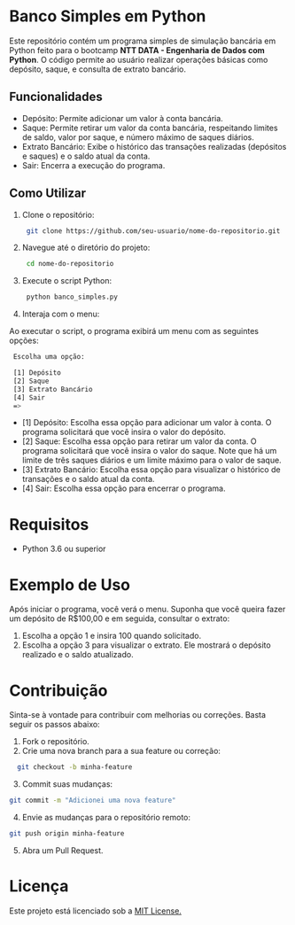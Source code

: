 # Banco Simples em Python
Este repositório contém um programa simples de simulação bancária em Python feito para o bootcamp **NTT DATA - Engenharia de Dados com Python**. O código permite ao usuário realizar operações básicas como depósito, saque, e consulta de extrato bancário.

## Funcionalidades
- Depósito: Permite adicionar um valor à conta bancária.
- Saque: Permite retirar um valor da conta bancária, respeitando limites de saldo, valor por saque, e número máximo de saques diários.
- Extrato Bancário: Exibe o histórico das transações realizadas (depósitos e saques) e o saldo atual da conta.
- Sair: Encerra a execução do programa.
  
## Como Utilizar
1. Clone o repositório:
   ```bash
    git clone https://github.com/seu-usuario/nome-do-repositorio.git
   ```
2. Navegue até o diretório do projeto:
   ```bash
    cd nome-do-repositorio
   ```
3. Execute o script Python:
   ```bash
    python banco_simples.py
   ```
4. Interaja com o menu:
   
 Ao executar o script, o programa exibirá um menu com as seguintes opções:
 ```bash
  Escolha uma opção:

  [1] Depósito
  [2] Saque
  [3] Extrato Bancário
  [4] Sair
  => 
```
- [1] Depósito: Escolha essa opção para adicionar um valor à conta. O programa solicitará que você insira o valor do depósito.
- [2] Saque: Escolha essa opção para retirar um valor da conta. O programa solicitará que você insira o valor do saque. Note que há um limite de três saques diários e um limite máximo para o valor de saque.
- [3] Extrato Bancário: Escolha essa opção para visualizar o histórico de transações e o saldo atual da conta.
- [4] Sair: Escolha essa opção para encerrar o programa.

# Requisitos
- Python 3.6 ou superior

#  Exemplo de Uso
Após iniciar o programa, você verá o menu. Suponha que você queira fazer um depósito de R$100,00 e em seguida, consultar o extrato:
1. Escolha a opção 1 e insira 100 quando solicitado.
2. Escolha a opção 3 para visualizar o extrato. Ele mostrará o depósito realizado e o saldo atualizado.

# Contribuição
Sinta-se à vontade para contribuir com melhorias ou correções. Basta seguir os passos abaixo:
1. Fork o repositório.
2. Crie uma nova branch para a sua feature ou correção:
```bash
  git checkout -b minha-feature
```
3. Commit suas mudanças:
```bash
git commit -m "Adicionei uma nova feature"
```
4. Envie as mudanças para o repositório remoto:
```bash
git push origin minha-feature
```
5. Abra um Pull Request.

# Licença
Este projeto está licenciado sob a [MIT License.](https://opensource.org/license/mit)
